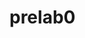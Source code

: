 # prelab0
<!DOCTYPE html>
<html>
<head>
        <title>pre lab/title>
</head>
<body>
    <h1>
        Welcome to prelab
    </h1>
    
</body>
</html>
